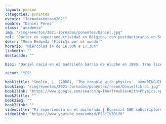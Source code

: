 ```yaml
---
layout: person
categories: ponentes
evento: "JornadasVerano2021"
nombre: "Daniel Pérez"
class: "academia"
img: "/img/eventos/2021-Jornadas/ponentes/Daniel.jpg"
rol: "Doctor en superconductividad en Bélgica, con postdoctorados en Suecia y Bélgica."
descr: "Mesa Redonda 'Físic@s por el mundo'"
horario: "Miércoles 14 de 16.00h a 17.30h"
linkedin: ""
destacado: ""

bio1: "Daniel nació en el madrileño barrio de Aluche en 1990. Tras licenciarse en ciencias físicas en la universidad Complutense de Madrid se mudó a Lovaina, Bélgica donde obtuvo su doctorado sobre materiales superconductores en la universidad católica de Lovaina. Tras esto, se mudó a Gotemburgo, Suecia, para comenzar un postdoctorado en la universidad de Chalmers enmarcado en el proyecto OpenSuperQ: A Quantum Computer for Europe. Tras año y medio de postdoctorado volvió a hacer las maletas para volver a Bélgica donde realiza un segundo postdoctorado sobre computación cuántica en IMEC, un centro de I + D para tecnologías nano y digitales."

recom: "YES"

book1title: "Smolin, L. (2008), 'The trouble with physics'. <em>PENGUIN</em>, ISBN: 9780141018355"
book1img: "/img/eventos/2021-Jornadas/ponentes/recom/Daniellibro1.jpg"
book1link: "https://www.google.com/search?q=The+Trouble+With+Physics,+por+Lee+Smolin&source=lmns&bih=615&biw=1366&client=firefox-b-d&hl=ca&sa=X&ved=2ahUKEwjL1PWEkN3xAhUMPxQKHfGHArwQ_AUoAHoECAEQAA"
book2title: ""
book2img: ""
book2link: ""
videotitle: "Mi experiencia en el doctorado | Especial 10K subscriptores"
videolink: "https://www.youtube.com/embed/P2SjIV3D1f0"
---
```

